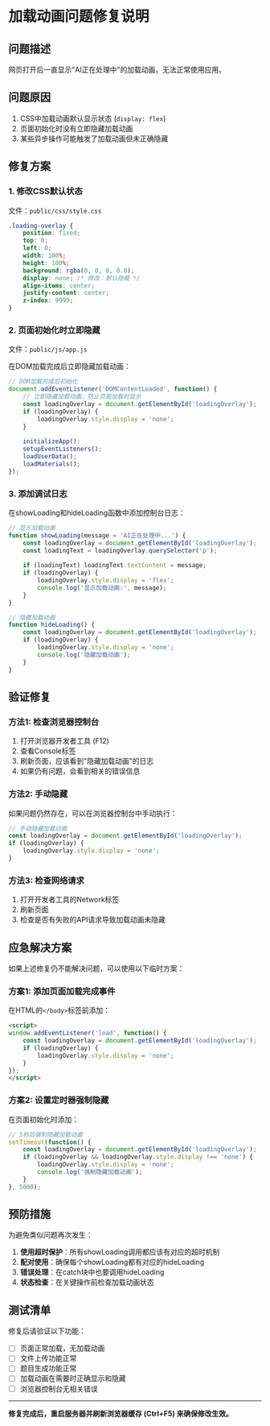 # 加载动画问题修复说明

## 问题描述
网页打开后一直显示"AI正在处理中"的加载动画，无法正常使用应用。

## 问题原因
1. CSS中加载动画默认显示状态 (`display: flex`)
2. 页面初始化时没有立即隐藏加载动画
3. 某些异步操作可能触发了加载动画但未正确隐藏

## 修复方案

### 1. 修改CSS默认状态
文件：`public/css/style.css`

```css
.loading-overlay {
    position: fixed;
    top: 0;
    left: 0;
    width: 100%;
    height: 100%;
    background: rgba(0, 0, 0, 0.8);
    display: none; /* 修改：默认隐藏 */
    align-items: center;
    justify-content: center;
    z-index: 9999;
}
```

### 2. 页面初始化时立即隐藏
文件：`public/js/app.js`

在DOM加载完成后立即隐藏加载动画：

```javascript
// DOM加载完成后初始化
document.addEventListener('DOMContentLoaded', function() {
    // 立即隐藏加载动画，防止页面加载时显示
    const loadingOverlay = document.getElementById('loadingOverlay');
    if (loadingOverlay) {
        loadingOverlay.style.display = 'none';
    }
    
    initializeApp();
    setupEventListeners();
    loadUserData();
    loadMaterials();
});
```

### 3. 添加调试日志
在showLoading和hideLoading函数中添加控制台日志：

```javascript
// 显示加载动画
function showLoading(message = 'AI正在处理中...') {
    const loadingOverlay = document.getElementById('loadingOverlay');
    const loadingText = loadingOverlay.querySelector('p');
    
    if (loadingText) loadingText.textContent = message;
    if (loadingOverlay) {
        loadingOverlay.style.display = 'flex';
        console.log('显示加载动画:', message);
    }
}

// 隐藏加载动画
function hideLoading() {
    const loadingOverlay = document.getElementById('loadingOverlay');
    if (loadingOverlay) {
        loadingOverlay.style.display = 'none';
        console.log('隐藏加载动画');
    }
}
```

## 验证修复

### 方法1: 检查浏览器控制台
1. 打开浏览器开发者工具 (F12)
2. 查看Console标签
3. 刷新页面，应该看到"隐藏加载动画"的日志
4. 如果仍有问题，会看到相关的错误信息

### 方法2: 手动隐藏
如果问题仍然存在，可以在浏览器控制台中手动执行：

```javascript
// 手动隐藏加载动画
const loadingOverlay = document.getElementById('loadingOverlay');
if (loadingOverlay) {
    loadingOverlay.style.display = 'none';
}
```

### 方法3: 检查网络请求
1. 打开开发者工具的Network标签
2. 刷新页面
3. 检查是否有失败的API请求导致加载动画未隐藏

## 应急解决方案

如果上述修复仍不能解决问题，可以使用以下临时方案：

### 方案1: 添加页面加载完成事件
在HTML的`</body>`标签前添加：

```html
<script>
window.addEventListener('load', function() {
    const loadingOverlay = document.getElementById('loadingOverlay');
    if (loadingOverlay) {
        loadingOverlay.style.display = 'none';
    }
});
</script>
```

### 方案2: 设置定时器强制隐藏
在页面初始化时添加：

```javascript
// 5秒后强制隐藏加载动画
setTimeout(function() {
    const loadingOverlay = document.getElementById('loadingOverlay');
    if (loadingOverlay && loadingOverlay.style.display !== 'none') {
        loadingOverlay.style.display = 'none';
        console.log('强制隐藏加载动画');
    }
}, 5000);
```

## 预防措施

为避免类似问题再次发生：

1. **使用超时保护**：所有showLoading调用都应该有对应的超时机制
2. **配对使用**：确保每个showLoading都有对应的hideLoading
3. **错误处理**：在catch块中也要调用hideLoading
4. **状态检查**：在关键操作前检查加载动画状态

## 测试清单

修复后请验证以下功能：

- [ ] 页面正常加载，无加载动画
- [ ] 文件上传功能正常
- [ ] 题目生成功能正常
- [ ] 加载动画在需要时正确显示和隐藏
- [ ] 浏览器控制台无相关错误

---

**修复完成后，重启服务器并刷新浏览器缓存 (Ctrl+F5) 来确保修改生效。**